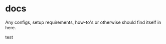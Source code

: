 # docs
Any configs, setup requirements, how-to's or otherwise should find itself in here.


test











